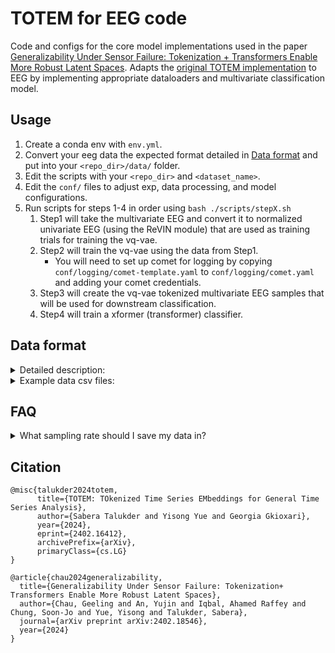 
# TOTEM for EEG code
Code and configs for the core model implementations used in the paper [Generalizability Under Sensor Failure: Tokenization + Transformers Enable More Robust Latent Spaces](https://arxiv.org/abs/2402.18546). Adapts the [original TOTEM implementation](https://arxiv.org/pdf/2402.16412) to EEG by implementing appropriate dataloaders and multivariate classification model. 

## Usage
1. Create a conda env with `env.yml`.
2. Convert your eeg data the expected format detailed in [Data format](#data-format) and put into your `<repo_dir>/data/` folder.
3. Edit the scripts with your `<repo_dir>` and `<dataset_name>`. 
4. Edit the `conf/` files to adjust exp, data processing, and model configurations. 
5. Run scripts for steps 1-4 in order using `bash ./scripts/stepX.sh`
    1. Step1 will take the multivariate EEG and convert it to normalized univariate EEG (using the ReVIN module) that are used as training trials for training the vq-vae. 
    2. Step2 will train the vq-vae using the data from Step1. 
        * You will need to set up comet for logging by copying `conf/logging/comet-template.yaml` to `conf/logging/comet.yaml` and adding your comet credentials.  
    3. Step3 will create the vq-vae tokenized multivariate EEG samples that will be used for downstream classification. 
    4. Step4 will train a xformer (transformer) classifier. 

## Data format
<details>
<summary> Detailed description: </summary>

* `dataset.csv`
    * First column is the index column which denote the timepoint in the recording.
    * The current implementation of `Dataset_EEG` assumes 128 channels
        * The example columns are for biosemi 128 channel device
    * `STI` is the label column
        * Values should be numbers representing the class as specified in `Dataset_EEG` `event_dict`
    * Units of EEG columns are in `uV` and preprocessing is done as specified in the [paper](https://arxiv.org/abs/2402.18546). 
* `dataset-split.csv`
    * First column is the index column which denote the timepoint in the recording.
        * Only the timepoints which mark the beginning of a new trial are kept in this file. 
    * `STI` is the label column
        * Values should be numbers representing the class as specified in `Dataset_EEG` `event_dict`
    * split is a column specifying the train test split assignments
        * Possible values: {train, val, test} 
</details>


<details>
<summary>Example data csv files:</summary>

`dataset.csv`
|  |    A1 |     A2 |    A3 |     A4 |     A5 |    A6 |    A7 |    A8 |     A9 |    A10 |    A11 |   A12 |    A13 |    A14 |    A15 |    A16 |    A17 |    A18 |    A19 |   A20 |    A21 |   A22 |   A23 |   A24 |   A25 |   A26 |   A27 |   A28 |   A29 |   A30 |   A31 |   A32 |    B1 |    B2 |    B3 |    B4 |    B5 |   B6 |    B7 |    B8 |    B9 |   B10 |   B11 |   B12 |   B13 |   B14 |   B15 |   B16 |   B17 |    B18 |   B19 |   B20 |    B21 |   B22 |    B23 |   B24 |   B25 |   B26 |    B27 |    B28 |    B29 |    B30 |   B31 |   B32 |    C1 |    C2 |    C3 |     C4 |     C5 |    C6 |    C7 |    C8 |    C9 |   C10 |   C11 |   C12 |   C13 |   C14 |   C15 |   C16 |    C17 |   C18 |   C19 |   C20 |   C21 |    C22 |   C23 |   C24 |    C25 |    C26 |   C27 |   C28 |    C29 |   C30 |   C31 |   C32 |     D1 |    D2 |     D3 |     D4 |     D5 |    D6 |    D7 |     D8 |     D9 |    D10 |    D11 |    D12 |    D13 |    D14 |    D15 |   D16 |    D17 |    D18 |    D19 |    D20 |    D21 |    D22 |    D23 |   D24 |    D25 |    D26 |    D27 |    D28 |   D29 |    D30 |   D31 |   D32 |   STI |
|-------------:|------:|-------:|------:|-------:|-------:|------:|------:|------:|-------:|-------:|-------:|------:|-------:|-------:|-------:|-------:|-------:|-------:|-------:|------:|-------:|------:|------:|------:|------:|------:|------:|------:|------:|------:|------:|------:|------:|------:|------:|------:|------:|-----:|------:|------:|------:|------:|------:|------:|------:|------:|------:|------:|------:|-------:|------:|------:|-------:|------:|-------:|------:|------:|------:|-------:|-------:|-------:|-------:|------:|------:|------:|------:|------:|-------:|-------:|------:|------:|------:|------:|------:|------:|------:|------:|------:|------:|------:|-------:|------:|------:|------:|------:|-------:|------:|------:|-------:|-------:|------:|------:|-------:|------:|------:|------:|-------:|------:|-------:|-------:|-------:|------:|------:|-------:|-------:|-------:|-------:|-------:|-------:|-------:|-------:|------:|-------:|-------:|-------:|-------:|-------:|-------:|-------:|------:|-------:|-------:|-------:|-------:|------:|-------:|------:|------:|------:|
|            0 |  0    |   0    | -0    |   0.01 |  -0    |  0    |  0    |  0    |   0    |   0    |   0    | -0    |  -0    |   0    |   0    |   0    |   0    |   0    |   0    |  0    |  -0    |  0.01 | -0    | -0    | -0.01 | -0    | -0    | -0    |  0.01 |  0.01 | -0    |  0    |  0    |  0    |  0    | -0    | -0    | 0    |  0    |  0    | -0    | -0    | -0    |  0    |  0    | -0    | -0    |  0    |  0    |   0    | -0    | -0    |   0    | -0    |   0    | -0    | -0.01 | -0.01 |   0    |   0    |   0    |  -0    |  0    | -0    |  0    | -0    |  0    |  -0    |  -0    |  0    |  0    |  0    | -0    | -0    |  0    |  0    |  0    |  0    |  0    |  0    |   0    |  0    | -0    | -0    |  0    |  -0    | -0    | -0    |   0    |   0    | -0    | -0    |   0    |  0    | -0    |  0    |   0.01 |  0    |  -0    |  -0    |  -0    | -0    | -0    |   0    |  -0.01 |  -0.01 |  -0    |  -0    |  -0    |   0    |   0    | -0    |   0    |   0    |  -0    |   0    |   0    |  -0    |  -0.01 | -0    |   0    |   0    |   0    |   0    |  0    |   0    |  0    | -0    |     0 |
|            1 | -1.6  | -35.99 |  2.29 | -29.54 |  -7.82 | -3.52 | -4.2  | -7.48 |  -5.39 |  -1.24 |  -2.87 | -2.12 |  -3.67 |   0.61 |  -1.41 | -12.01 |  -9.75 |  -3.76 |  -9.29 | -7.56 | -61.4  | -6.41 | -1.24 | -2.71 |  4.58 | -9.75 | -0.3  | -6.72 | -4.77 | 41.88 | -1.95 | -3.13 | -0.41 | -4.08 |  4.14 |  1.47 | 25.73 | 0.08 |  2.66 | 11.76 | -4.17 | -7.05 |  6.64 | -0.7  | -1.98 | 10.43 | -2.96 | -0.01 |  3.77 |   0.08 |  3.95 |  3.21 |   2.28 |  6.41 |  10.73 |  7.61 | -0.74 | 18.04 | -17.57 | -13.97 |  35.06 |  18.59 |  9.04 |  6.6  | -4.74 |  4.94 |  6.82 |   6.31 |   5.01 | -4.5  |  5.69 | 21.68 | 41.79 |  4.74 |  2.95 |  0.03 |  7.14 |  7.53 | 15.66 | 14.73 |  -0.66 |  4.89 |  1.8  |  2.29 |  2.71 |  -2.43 |  2.07 |  0.22 | -38.28 | -11.08 |  3.03 | 11.77 | -15.7  | 30.52 |  8.4  | -2.69 | -33.4  | -7.47 |  -5.32 | -14.82 | -24.94 | 57.53 | 73.82 |  42.32 |  24.04 | -21.78 | -12.06 |  -7.91 |  -5.64 |  -7.72 | -13.47 |  2.75 |  -3.08 |  -2.26 | -13.08 | -17.2  | -22.2  |  -2.36 |  15.9  | -2.39 | -12.93 | -18.67 | -10.09 |  -4.68 | -7.15 | -12.41 | -0.46 | -1.87 |     0 |
|            2 | -5.56 | -36.17 | -2.59 |  23.37 |  -9.78 | -8.41 | -8.28 | -8.91 |  -9.48 |   2.39 |   6.32 |  0.45 |  -1.05 |   0.66 |  -7.01 | -20.86 | -21.67 |  -8.31 |  -8.89 | -9.55 |   9.03 | 34.7  | -1.18 | -4.13 |  8.33 | -7.69 |  4.34 | -9.4  | -1.64 | 24.99 | -0.58 | -3.62 | -2.36 | -3.34 |  2.24 | -4.59 | 20.4  | 0.31 | -6.53 |  5.71 | -4.3  | -8.25 |  5.5  | -0.64 | -4.83 | 10.19 |  0.29 |  0.39 |  4.14 |   1.68 |  3.74 |  2.99 |   7.58 | 11.09 |  16.92 | 13.68 |  6.03 | 65.67 |   0.36 | -41.3  |  54.4  |  29.01 | 14.34 |  8.33 | -3.28 |  5.66 | 11.03 |  12.05 |   8.42 |  4.99 | -2.32 | 39.48 | 41.17 |  6.07 |  3.49 |  1.77 |  6.89 |  9.07 | 14.23 | 14.78 |  -0.04 |  4.22 |  5.14 |  4.45 |  4.9  |  -4.88 |  0.55 | -2.22 | -31.27 |  -7.15 |  7.76 |  3.98 | -23.93 | 15.23 | 24.37 |  9.81 | -32.04 | -8.79 | -10.91 | -18.49 | -33.9  | 71.95 | 44.52 |  -4.48 |  17.57 | -44.9  | -29.88 | -19.35 | -11.52 | -11.83 | -22.75 | -1.68 | -10.03 | -10.88 | -23.34 | -30.65 | -35.71 | -24.61 |  -1.32 | -6.48 | -18.47 | -23.99 | -15.5  |  22.84 | -8.37 | -11.33 |  1.95 | -0.75 |     0 |
|            3 | -7.11 | -16.91 | -5.81 |  -0.97 | -12.2  | -7.62 | -5.75 | -5.68 |  -9.96 | -10.65 | -18.99 | -7.38 | -10.08 | -10.02 | -15.13 |  -5.39 |  -5.37 |  -8.93 | -15.64 | -2.06 | 100.66 | 69.33 | -2.35 | -4.1  |  1.69 | -7.12 | 14.09 | -5.68 | -3.96 | 91.12 | -4.78 | -6.83 | -5.79 | -9.89 | -4.05 | -3.73 | 19.81 | 1.61 |  3.42 | 14.57 | -3.41 | -1.16 | 11.24 | -5.14 | -9.73 |  8    |  5.82 | -5.75 | -2.06 |  -6.4  | -2.95 | -6.77 | -10.26 | -0.59 |  -5.21 |  1.96 | 16.33 | 52.02 |  57.2  |  58.43 | -25.45 | -12.58 | -8.27 | -8.23 | -6.22 | -3.19 | -6.6  | -10.39 | -17.86 | 12.27 | 14.9  |  9.39 | 51.4  |  3.41 | -6.08 | -8.93 | -0.72 |  2.55 |  1.93 | 15.03 | -12.41 | -5.9  | -4.1  | -2.94 | -5.61 | -11.54 | -2.15 | -5.79 |  -5.68 | -17.17 | -5.06 | -1.34 | -26.28 | -6.3  | -6.73 |  2.29 | -11.7  | -4.17 | -12.12 | -26.76 | -33.13 | 53.59 |  6.4  | -44.68 | -11.72 | -12.07 | -15.5  |  -8.91 |  -9.09 | -10.32 |  -5.33 |  9.45 |  -5.16 |  -3.34 |  -8.29 |  -4.59 |  14.07 | -10.43 | -39.93 | -4.36 |  -5.11 |  -1.79 |  -1.81 | 110.36 |  5.28 |  -2.66 | -5.6  | -8.14 |     0 |
|            4 | -6.57 |  -5.34 | -6.3  |  26.85 | -11.39 | -8.28 | -5.12 | -8.08 | -14.77 |  -8.31 |  13.56 | -7.62 |  -9.57 |  -4.74 |  -6.45 | -15.6  | -18.74 | -13.65 | -14.41 | -7.22 |  56.43 | 60.44 | -6.56 | -4.48 | -5.32 | -9.21 | 58.9  | -7.63 | -1.76 | 77.02 | -8.79 | -5.93 | -5.33 | -8.28 | -7.49 | -6.32 | 14.79 | 0.82 |  1.13 |  9.1  | -8.88 |  1.05 | 12.49 | -6.5  | -9.31 |  1.14 |  7.53 | -5.74 | -5.32 | -10.57 | -1.3  | -5.14 |  -9.03 | -5.63 | -10.08 | -3.02 |  3.55 | 50.76 |  33.02 |  34.78 | -20.86 | -13.59 | -9.31 | -3.8  | -6.94 | -0.8  | -3.86 |  -6.41 |  -7.89 |  9.62 | 16.54 |  3.01 | 66.54 |  9.39 | -4    | -4.65 |  0.54 |  7.89 |  0.89 | 13.27 |  -7.71 | -2.83 |  1.84 |  0.79 | -0.67 |  -6.93 | -1.72 | -6.03 | -13.22 | -10.36 |  0.09 |  1.71 | -22.24 | -1.61 |  2.07 | 10.55 | -35.57 | -0.58 |  -9.58 | -16.55 | -21.11 | 57.74 | -2.71 | -28.81 |   6.32 | -17.83 |  -9.61 |  -8.4  |  -7.59 |  -8.58 |  -2.45 |  1.28 |  -5.55 |   0.5  |  -7.85 |  -3.75 |   5.8  | -23.28 | -35.7  | -5.49 | -12.6  |  -2.36 |  -4.14 |  93.6  | -3.58 |  -5.87 | -3.88 | -4.71 |     0 |
|            5 | -3.25 | -15.77 | -7.52 |  45.73 | -13.16 | -8.64 | -3.79 | -7.87 | -19.53 | -13.22 |   1.68 | -6.54 |  -8.06 |  -5.58 |  -6.68 |   0.76 |  -1.42 | -11.03 | -16.23 | -8.85 |  55.46 | 85.37 | -8.1  | -5.76 | 10.28 | -7.81 | 33.75 | -1.06 |  8.36 | 45.86 | -2.84 | -1.96 | -4.43 | -9.47 | -4.1  | -3.31 | 11.25 | 3.32 | -3.2  |  7.94 | -1.95 | -0.54 |  9.16 | -1.31 | -6.27 | 16.58 | 12.04 |  2.44 | -2.08 |  -9.01 |  3.62 | -2.81 |   1.54 | -2.32 |  -0.33 |  3.53 |  1.53 | 41.14 |  18.85 | -10.15 |   3.47 |   1.74 | -0.56 | -1.05 | -4.58 | -1.6  |  3.32 |   1.92 |   0.88 | 13.58 | -7.47 |  7    | 32.84 |  8.13 | -4.23 | -3.04 |  2.49 |  3.13 | -6.68 | 18.92 |  -8.2  | -1.82 |  0.14 |  1.21 |  1.1  |  -5.52 | -2.81 | -5.13 |  -8.45 |  -8.15 | -0.36 |  4.58 | -29.45 | -3.43 |  8.95 |  9.27 | -20.29 | -2.12 |  -9.2  | -21.44 | -11.91 | 62.83 | 17.46 |  -8.79 |  36.64 | -11.79 | -19.74 |  -9.77 | -13.05 | -12.44 |  -4.29 |  4.74 | -10.37 |  -9.52 | -21.04 | -27.43 | -50.24 |   0.2  | -17.15 | -7.97 | -14.88 | -18.7  | -13.04 |  42.66 | -2.44 |  -5.42 | -7.46 | -8.45 |     0 |

... and many more rows, one per timepoint. 

`dataset-split.csv`
|       | STI | split |
|-------|-----|-------|
| 10000 | 1.0 | test  |
| 20240 | 2.0 | test  |
| 30480 | 2.0 | train |
| 40720 | 1.0 | train |
| 50960 | 2.0 | train |
| 61200 | 4.0 | train |
| 71440 | 3.0 | val   |
| 81680 | 1.0 | train |
| 91920 | 1.0 | val   |

... and more depending on number of trials you have
</details>

## FAQ
<details>
<summary>What sampling rate should I save my data in?</summary>

The pipeline has been tested with sampling rates 256-4096Hz, and is agnostic to the underlying sampling rate. Some sampling rates may work better with the default window sizes (96 timepoints for VQVAE training, and 512 timepoints for classification modeling), depending on the nature of the task. Experimentation is encouraged! That said, it is important that the `dataset-split.csv` file is properly indexed to leverage the same sampling rate as `dataset.csv`.
</details>

## Citation
```
@misc{talukder2024totem,
      title={TOTEM: TOkenized Time Series EMbeddings for General Time Series Analysis}, 
      author={Sabera Talukder and Yisong Yue and Georgia Gkioxari},
      year={2024},
      eprint={2402.16412},
      archivePrefix={arXiv},
      primaryClass={cs.LG}
}
```

```
@article{chau2024generalizability,
  title={Generalizability Under Sensor Failure: Tokenization+ Transformers Enable More Robust Latent Spaces},
  author={Chau, Geeling and An, Yujin and Iqbal, Ahamed Raffey and Chung, Soon-Jo and Yue, Yisong and Talukder, Sabera},
  journal={arXiv preprint arXiv:2402.18546},
  year={2024}
}
```